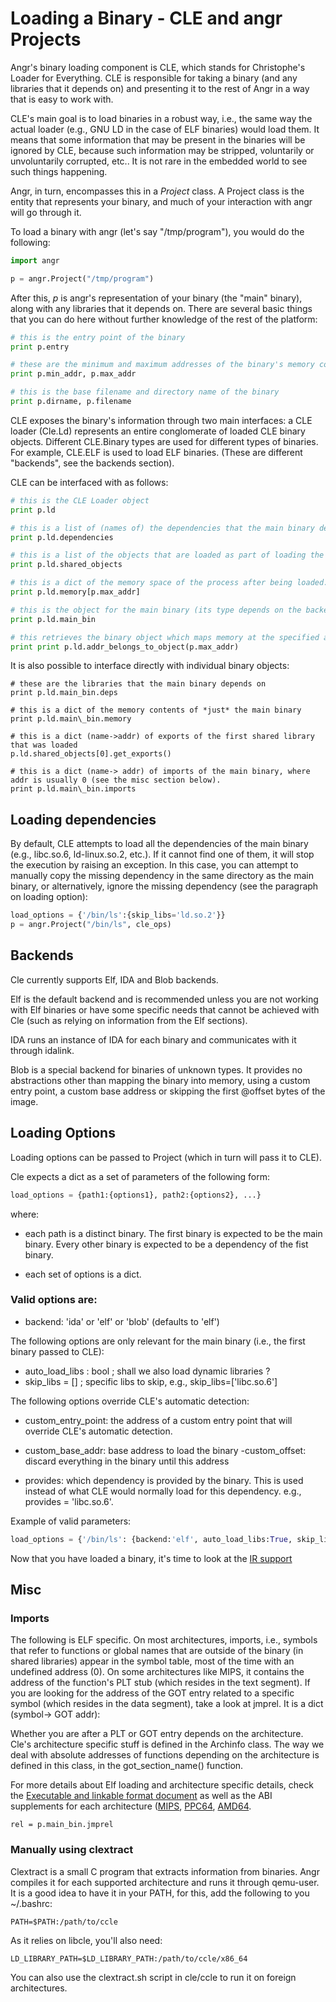 # Loading a Binary - CLE and angr Projects

Angr's binary loading component is CLE, which stands for Christophe's Loader for Everything. CLE is responsible for taking a binary (and any libraries that it depends on) and presenting it to the rest of Angr in a way that is easy to work with.

CLE's main goal is to load binaries in a robust way, i.e., the same way the actual loader (e.g., GNU LD in the case of ELF binaries) would load them. It means that some information that may be present in the binaries will be ignored by CLE, because such information may be stripped, voluntarily or unvoluntarily corrupted, etc.. It is not rare in the embedded world to see such things happening.

Angr, in turn, encompasses this in a *Project* class. A Project class is the entity that represents your binary, and much of your interaction with angr will go through it.

To load a binary with angr (let's say "/tmp/program"), you would do the following:

```python
import angr

p = angr.Project("/tmp/program")
```

After this, *p* is angr's representation of your binary (the "main" binary), along with any libraries that it depends on. There are several basic things that you can do here without further knowledge of the rest of the platform:

```python
# this is the entry point of the binary
print p.entry

# these are the minimum and maximum addresses of the binary's memory contents
print p.min_addr, p.max_addr

# this is the base filename and directory name of the binary
print p.dirname, p.filename
```

CLE exposes the binary's information through two main interfaces: a CLE loader (Cle.Ld) represents an entire conglomerate of loaded CLE binary objects. Different CLE.Binary types are used for different types of binaries. For example, CLE.ELF is used to load ELF binaries. (These are different "backends", see the backends section).

CLE can be interfaced with as follows:

```python
# this is the CLE Loader object
print p.ld

# this is a list of (names of) the dependencies that the main binary depends on
print p.ld.dependencies

# this is a list of the objects that are loaded as part of loading the binary (their types depend on the backend)
print p.ld.shared_objects

# this is a dict of the memory space of the process after being loaded. It maps addresses to the byte at that address.
print p.ld.memory[p.max_addr]

# this is the object for the main binary (its type depends on the backend)
print p.ld.main_bin

# this retrieves the binary object which maps memory at the specified address
print print p.ld.addr_belongs_to_object(p.max_addr)
```

It is also possible to interface directly with individual binary objects:
```
# these are the libraries that the main binary depends on
print p.ld.main_bin.deps

# this is a dict of the memory contents of *just* the main binary
print p.ld.main\_bin.memory

# this is a dict (name->addr) of exports of the first shared library that was loaded
p.ld.shared_objects[0].get_exports()

# this is a dict (name-> addr) of imports of the main binary, where addr is usually 0 (see the misc section below).
print p.ld.main\_bin.imports
```

## Loading dependencies

By default, CLE attempts to load all the dependencies of the main binary (e.g., libc.so.6, ld-linux.so.2, etc.). If it cannot find one of them, it will stop the execution by raising an exception. In this case, you can attempt to manually copy the missing dependency in the same directory as the main binary, or alternatively, ignore the missing dependency (see the paragraph on loading option):

```python
load_options = {'/bin/ls':{skip_libs='ld.so.2'}}
p = angr.Project("/bin/ls", cle_ops)

```

## Backends

Cle currently supports Elf, IDA and Blob backends.

Elf is the default backend and is recommended unless you are not working with Elf binaries or have some specific needs that cannot be achieved with Cle (such as relying on information from the Elf sections).

IDA runs an instance of IDA for each binary and communicates with it through idalink. 

Blob is a special backend for binaries of unknown types. It provides no abstractions other than mapping the binary into memory, using a custom entry point, a custom base address or skipping the first @offset bytes of the image.


## Loading Options

Loading options can be passed to Project (which in turn will pass it to CLE). 

Cle expects a dict as a set of parameters of the following form:
```python
load_options = {path1:{options1}, path2:{options2}, ...}
```
where:
- each path is a distinct binary. The first binary is expected to be the main binary. Every other binary is expected to be a dependency of the fist binary.

- each set of options is a dict.

### Valid options are:
- backend: 'ida' or 'elf' or 'blob' (defaults to 'elf')

The following options are only relevant for the main binary (i.e., the
first binary passed to CLE):

- auto_load_libs : bool ; shall we also load dynamic libraries ?
- skip_libs = [] ; specific libs to skip, e.g., skip_libs=['libc.so.6']

The following options override CLE's automatic detection:

- custom_entry_point: the address of a custom entry point that will override CLE's automatic detection.
- custom_base_addr: base address to load the binary
-custom_offset: discard everything in the binary until this address

- provides: which dependency is provided by the binary. This is used instead of what CLE would normally load for this dependency. e.g., provides = 'libc.so.6'.

Example of valid parameters:
```python
load_options = {'/bin/ls': {backend:'elf', auto_load_libs:True, skip_libs:['libc.so.6']}}
```


Now that you have loaded a binary, it's time to look at the [IR support](./ir_support.md)


## Misc
### Imports
The following is ELF specific.
On most architectures, imports, i.e., symbols that refer to functions or global names that are outside of the binary (in shared libraries) appear in the symbol table, most of the time with an undefined address (0). On some architectures like MIPS, it contains the address of the function's PLT stub (which resides in the text segment).
If you are looking for the address of the GOT entry related to a specific symbol (which resides in the data segment), take a look at jmprel. It is a dict (symbol-> GOT addr):

Whether you are after a PLT or GOT entry depends on the architecture. Cle's architecture specific stuff is defined in the Archinfo class. The way we deal with absolute addresses of functions depending on the architecture is defined in this class, in the got_section_name() function. 

For more details about Elf loading and architecture specific details, check the [Executable and linkable format document](http://www.cs.northwestern.edu/~pdinda/icsclass/doc/elf.pdf) as well as the ABI supplements for each architecture ([MIPS](http://math-atlas.sourceforge.net/devel/assembly/mipsabi32.pdf), [PPC64](http://math-atlas.sourceforge.net/devel/assembly/PPC-elf64abi-1.7.pdf), [AMD64](http://www.x86-64.org/documentation/abi.pdf).
```
rel = p.main_bin.jmprel
```

### Manually using clextract
Clextract is a small C program that extracts information from binaries. Angr compiles it for each supported architecture and runs it through qemu-user. It is a good idea to have it in your PATH, for this, add the following to you ~/.bashrc:
```
PATH=$PATH:/path/to/ccle
```
As it relies on libcle, you'll also need:
```
LD_LIBRARY_PATH=$LD_LIBRARY_PATH:/path/to/ccle/x86_64
```

You can also use the clextract.sh script in cle/ccle to run it on foreign architectures.


